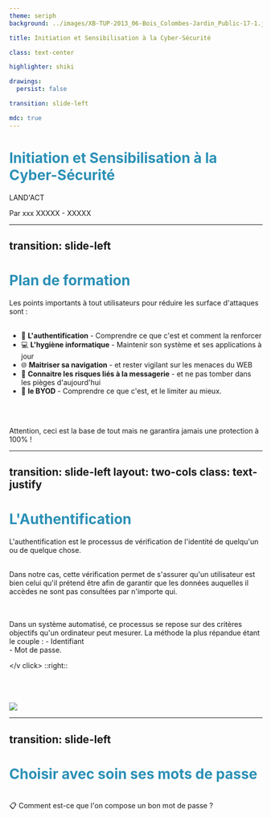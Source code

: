 ```yaml
---
theme: seriph
background: ../images/XB-TUP-2013_06-Bois_Colombes-Jardin_Public-17-1.jpg

title: Initiation et Sensibilisation à la Cyber-Sécurité

class: text-center

highlighter: shiki

drawings:
  persist: false

transition: slide-left

mdc: true
---
```


# Initiation et Sensibilisation à la Cyber-Sécurité

LAND'ACT

<div class="pt-12">
  <span @click="$slidev.nav.next" class="px-2 py-1 rounded cursor-pointer" hover="bg-white bg-opacity-10">
    Par xxx XXXXX - XXXXX</span>
</div>

<div class="abs-br m-6 flex gap-2">
  <a href="https://github.com/YehneeN" target="_blank" alt="My_GitHub" title="YehneeN"
    class="text-xl slidev-icon-btn opacity-50 !border-none !hover:text-white">
    <carbon-logo-github />
  </a>
</div>

<!--
A l'ère de la révolution numérique dans laquelle nous sommes ; la cybersécurité est devenue un enjeu central pour les organisations de toutes tailles.
Les risques et menaces sont de plus en plus sophistiqués et peuvent être la cause de dommages importants : financiers, juridiques ou réputationnels.
Aujourd'hui dans prêt de 80% des cas, les problèmes de sécurité proviennent d'erreur humaine. (Brain Hacking)

C'est pour cette raison que cette Sensibilisation est une nécessite de premier ordre en 2024.

Cette présentation par acculturation aura pour but de casser certaines de vos croyances et de vous donner des conseils quant aux best practices à connaitre.
-->

---
transition: slide-left
---

# Plan de formation

Les points importants à tout utilisateurs pour réduire les surface d'attaques sont :
<br>
<br>
- 🔐 **L'authentification** - Comprendre ce que c'est et comment la renforcer
- 💻 **L'hygiène informatique** - Maintenir son système et ses applications à jour
- 🌐 **Maitriser sa navigation** - et rester vigilant sur les menaces du WEB
- 📧 **Connaitre les risques liés à la messagerie** - et ne pas tomber dans les pièges d'aujourd'hui
- 📵 **le BYOD** - Comprendre ce que c'est, et le limiter au mieux.
<br>
<br>

Attention, ceci est la base de tout mais ne garantira jamais une protection à 100% !


<!--

-->

<style>
h1 {
  color: #2B90B6;
}
</style>

<!--

-->


---
transition: slide-left
layout: two-cols
class: text-justify
---

# L'Authentification

<span v-mark.blue="1">L'authentification est le processus de vérification de l'identité de quelqu'un ou de quelque chose.</span>

<br>
<div v-click="1">Dans notre cas, cette vérification permet de 
s'assurer qu'un utilisateur est bien celui qu'il prétend être
afin de garantir que les données auquelles il accèdes ne sont pas consultées par n'importe qui.
</div>
<br>
<br>

<v v-click="2">Dans un système automatisé, ce processus se repose
sur des critères objectifs qu'un ordinateur peut mesurer.
La méthode la plus répandue étant le couple : 
<span v-mark.circle.blue="3">- Identifiant </span>
<br>
<span v-mark.circle.blue="3">- Mot de passe.</span>

</v click>
::right::
<br>
<br>
<br>
<br>
<div v-click="1"><img src="images/auth.png"></div>

<style>
h1 {
  color: #2B90B6;
}
</style>
<!--
-->

---
transition: slide-left
---

# Choisir avec soin ses mots de passe
<br>
📋 Comment est-ce que l'on compose un bon mot de passe ?
<br>
<br>
<br>







<style>
h1 {
  color: #2B90B6;
}
</style>